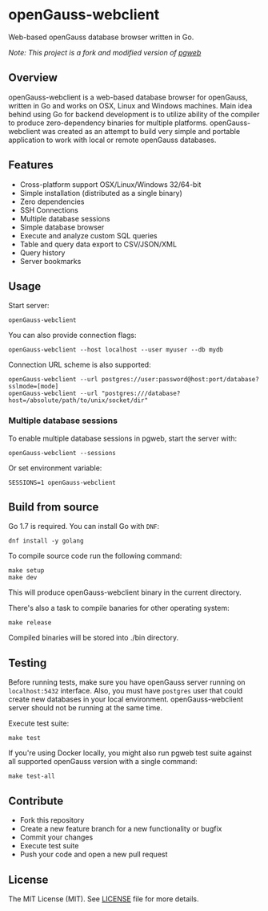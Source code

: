 # openGauss-webclient

Web-based openGauss database browser written in Go.

*Note: This project is a fork and modified version of [pgweb](https://github.com/sosedoff/pgweb)*

## Overview

openGauss-webclient is a web-based database browser for openGauss, written in Go and works
on OSX, Linux and Windows machines. Main idea behind using Go for backend development
is to utilize ability of the compiler to produce zero-dependency binaries for 
multiple platforms. openGauss-webclient was created as an attempt to build very simple and portable
application to work with local or remote openGauss databases.


## Features

- Cross-platform support OSX/Linux/Windows 32/64-bit
- Simple installation (distributed as a single binary)
- Zero dependencies
- SSH Connections
- Multiple database sessions
- Simple database browser
- Execute and analyze custom SQL queries
- Table and query data export to CSV/JSON/XML
- Query history
- Server bookmarks

## Usage

Start server:

```
openGauss-webclient
```

You can also provide connection flags:

```
openGauss-webclient --host localhost --user myuser --db mydb
```

Connection URL scheme is also supported:

```
openGauss-webclient --url postgres://user:password@host:port/database?sslmode=[mode]
openGauss-webclient --url "postgres:///database?host=/absolute/path/to/unix/socket/dir"
```

### Multiple database sessions

To enable multiple database sessions in pgweb, start the server with:

```
openGauss-webclient --sessions
```

Or set environment variable:

```
SESSIONS=1 openGauss-webclient
```


## Build from source

Go 1.7 is required. You can install Go with `DNF`:

```
dnf install -y golang
```

To compile source code run the following command:
```
make setup
make dev
```

This will produce openGauss-webclient binary in the current directory.

There's also a task to compile banaries for other operating system:
```
make release
```

Compiled binaries will be stored into ./bin directory.


## Testing

Before running tests, make sure you have openGauss server running on `localhost:5432`
interface. Also, you must have `postgres` user that could create new databases
in your local environment. openGauss-webclient server should not be running at the same time.

Execute test suite:

```
make test
```

If you're using Docker locally, you might also run pgweb test suite against
all supported openGauss version with a single command:

```
make test-all
```

## Contribute

- Fork this repository
- Create a new feature branch for a new functionality or bugfix
- Commit your changes
- Execute test suite
- Push your code and open a new pull request

## License

The MIT License (MIT). See [LICENSE](LICENSE) file for more details.
